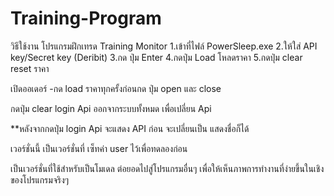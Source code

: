# Training-Program

วิธีใช้งาน โปรแกรมฝึกเทรด Training Monitor
1.เข้าที่ไฟล์  PowerSleep.exe
2.ให้ใส่ API key/Secret key (Deribit) 
3.กด ปุ่ม Enter 
4.กดปุ่ม Load โหลดราคา 
5.กดปุ่ม clear reset ราคา

เปิดออเดอร์
-กด load ราคาทุกครั้งก่อนกด ปุ่ม open และ close

กดปุ่ม clear login Api ออกจากระบบทั้งหมด เพื่อเปลี่ยน Api

**หลังจากกดปุ่ม login Api จะแสดง API ก่อน จะเปลี่ยนเป็น แสดงชื่อก็ได้

เวอร์ชั่นนี้ เป็นเวอร์ชั่นที่ เซ็ทค่า user ไว้เพื่อทดลองก่อน

เป็นเวอร์ชั่นที่ใช้สำหรับเป็นโมเดล ต่อยอดไปสู่โปรแกรมอื่นๆ เพื่อให้เห็นภาพการทำงานที่ง่ายขึ้นในเชิงของโปรแกรมจริงๆ
